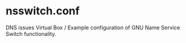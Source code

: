 # nsswitch.conf
DNS issues Virtual Box / Example configuration of GNU Name Service Switch functionality.

